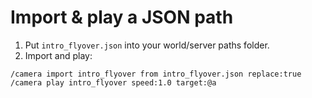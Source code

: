 # Import & play a JSON path

1. Put `intro_flyover.json` into your world/server paths folder.
2. Import and play:

```
/camera import intro_flyover from intro_flyover.json replace:true
/camera play intro_flyover speed:1.0 target:@a
```

